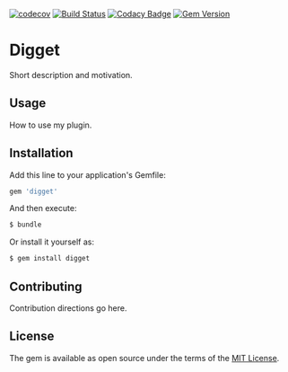 [![codecov](https://codecov.io/gh/pielambr/digget/branch/master/graph/badge.svg)](https://codecov.io/gh/pielambr/digget)
[![Build Status](https://travis-ci.org/pielambr/digget.svg?branch=master)](https://travis-ci.org/pielambr/digget)
[![Codacy Badge](https://api.codacy.com/project/badge/Grade/2351e4afa1f24e16af9c576bc619ea40)](https://www.codacy.com/app/pielambr/digget?utm_source=github.com&amp;utm_medium=referral&amp;utm_content=pielambr/digget&amp;utm_campaign=Badge_Grade)
[![Gem Version](https://badge.fury.io/rb/digget.svg)](https://badge.fury.io/rb/digget)
# Digget
Short description and motivation.

## Usage
How to use my plugin.

## Installation
Add this line to your application's Gemfile:

```ruby
gem 'digget'
```

And then execute:
```bash
$ bundle
```

Or install it yourself as:
```bash
$ gem install digget
```

## Contributing
Contribution directions go here.

## License
The gem is available as open source under the terms of the [MIT License](http://opensource.org/licenses/MIT).
